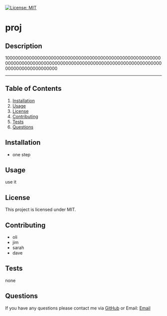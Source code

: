 
  [![License: MIT](https://img.shields.io/badge/License-MIT-yellow.svg)](https://opensource.org/licenses/MIT)
  # proj
  ## Description
  1000000000000000000000000000000000000000000000000000000000000000000000000000000000000000000000000000000000000000000000000000000000000
  - - - -
  ## Table of Contents
  1. [Installation](#installation)
  2. [Usage](#usage)
  3. [License](#license)
  4. [Contributing](#contributing)
  5. [Tests](#tests)
  6. [Questions](#questions)
  ## Installation
  - one step

  ## Usage
  use it
  ## License
  This project is licensed under MIT.
  ## Contributing
  - oli
  - jim
-  sarah
-  dave

  ## Tests
  none
  ## Questions
  If you have any questions please contact me via [GitHub](https://github.com/oli-drew) or Email:
  [Email](mailto:oli@oli.com)